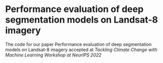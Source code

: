 # Performance evaluation of deep segmentation models on Landsat-8 imagery
The code for our paper Performance evaluation of deep segmentation models on Landsat-8 imagery accepted at *Tackling Climate Change with Machine Learning Workshop at NeurIPS 2022*
